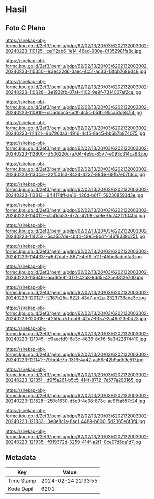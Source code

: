# Hasil

## Foto C Plano

https://sirekap-obj-formc.kpu.go.id/2ef3/pemilu/pdpr/62/02/13/20/03/6202132003002-20240223-110125--ce112ab6-1e14-46ed-980e-0f352981fa8c.jpg

https://sirekap-obj-formc.kpu.go.id/2ef3/pemilu/pdpr/62/02/13/20/03/6202132003002-20240223-110350--93e422d6-3aec-4c51-ac33-13fbb7686d48.jpg

https://sirekap-obj-formc.kpu.go.id/2ef3/pemilu/pdpr/62/02/13/20/03/6202132003002-20240223-110628--3e1932fb-07af-4102-9e9f-7314007af2ca.jpg

https://sirekap-obj-formc.kpu.go.id/2ef3/pemilu/pdpr/62/02/13/20/03/6202132003002-20240223-110910--c05ddbc5-5c1f-4c5c-b51b-95ca51de875f.jpg

https://sirekap-obj-formc.kpu.go.id/2ef3/pemilu/pdpr/62/02/13/20/03/6202132003002-20240223-111421--9b796da3-4916-4cf5-8a45-bb6b7b874075.jpg

https://sirekap-obj-formc.kpu.go.id/2ef3/pemilu/pdpr/62/02/13/20/03/6202132003002-20240223-112800--d506226c-a7d4-4e9c-8577-e093c314ca93.jpg

https://sirekap-obj-formc.kpu.go.id/2ef3/pemilu/pdpr/62/02/13/20/03/6202132003002-20240223-113043--22f501c3-8424-4237-88de-69fb7e07f3cc.jpg

https://sirekap-obj-formc.kpu.go.id/2ef3/pemilu/pdpr/62/02/13/20/03/6202132003002-20240223-113813--94417dff-aa16-426d-b6f7-592308593d3e.jpg

https://sirekap-obj-formc.kpu.go.id/2ef3/pemilu/pdpr/62/02/13/20/03/6202132003002-20240223-114012--cb41da53-677c-4208-aa9e-0c242f2f040d.jpg

https://sirekap-obj-formc.kpu.go.id/2ef3/pemilu/pdpr/62/02/13/20/03/6202132003002-20240223-114252--5ca557de-cb44-49e5-9bdf-146f8339c251.jpg

https://sirekap-obj-formc.kpu.go.id/2ef3/pemilu/pdpr/62/02/13/20/03/6202132003002-20240223-114433--a6d2dafe-8671-4ef9-b111-45bc8adcdfa3.jpg

https://sirekap-obj-formc.kpu.go.id/2ef3/pemilu/pdpr/62/02/13/20/03/6202132003002-20240223-115649--acd9fe9f-317f-42a8-9dd5-42ce3812e700.jpg

https://sirekap-obj-formc.kpu.go.id/2ef3/pemilu/pdpr/62/02/13/20/03/6202132003002-20240223-120127--2167b25a-622f-43d7-ab2a-2323736aba3e.jpg

https://sirekap-obj-formc.kpu.go.id/2ef3/pemilu/pdpr/62/02/13/20/03/6202132003002-20240223-120618--4250ca7d-cb9f-42d7-9f57-2a49e23e0d23.jpg

https://sirekap-obj-formc.kpu.go.id/2ef3/pemilu/pdpr/62/02/13/20/03/6202132003002-20240223-121045--c9aecfd9-6e3c-4836-8d16-5a3422874410.jpg

https://sirekap-obj-formc.kpu.go.id/2ef3/pemilu/pdpr/62/02/13/20/03/6202132003002-20240223-121141--79bd4e7b-1316-4a42-aa56-42b9adb9c517.jpg

https://sirekap-obj-formc.kpu.go.id/2ef3/pemilu/pdpr/62/02/13/20/03/6202132003002-20240223-121351--d9f5a261-b5c5-414f-8712-7e577a293165.jpg

https://sirekap-obj-formc.kpu.go.id/2ef3/pemilu/pdpr/62/02/13/20/03/6202132003002-20240223-121528--257c1630-d5e9-4e38-873c-ae9f5a557c24.jpg

https://sirekap-obj-formc.kpu.go.id/2ef3/pemilu/pdpr/62/02/13/20/03/6202132003002-20240223-121833--3e8e8c1a-8ac1-4489-b600-5d2365e8f3f4.jpg

https://sirekap-obj-formc.kpu.go.id/2ef3/pemilu/pdpr/62/02/13/20/03/6202132003002-20240223-121935--f919372d-3259-414f-a2f1-0ce07d5da1d7.jpg


## Metadata

| Key        | Value               |
| ---------- | ------------------- |
| Time Stamp | 2024-02-24 22:33:55 |
| Kode Dapil | 6201                |



